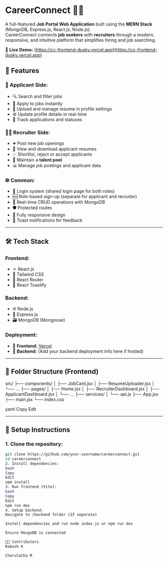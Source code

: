 # CareerConnect 💼🌐

A full-featured **Job Portal Web Application** built using the **MERN Stack** (MongoDB, Express.js, React.js, Node.js).  
CareerConnect connects **job seekers** with **recruiters** through a modern, responsive, and intuitive platform that simplifies hiring and job searching.

🔗 **Live Demo:** [https://cc-frontend-dusky.vercel.app](https://cc-frontend-dusky.vercel.app)

## 🚀 Features

### 👤 Applicant Side:
- 🔍 Search and filter jobs
- 📝 Apply to jobs instantly
- 📁 Upload and manage resume in profile settings
- ⚙️ Update profile details in real-time
- 📄 Track applications and statuses

### 🧑‍💼 Recruiter Side:
- ➕ Post new job openings
- 📂 View and download applicant resumes
- ✅ Shortlist, reject or accept applicants
- 🧠 Maintain a **talent pool**
- 📊 Manage job postings and applicant data

### 🌐 Common:
- 🔐 Login system (shared login page for both roles)
- 🆕 Role-based sign-up (separate for applicant and recruiter)
- 🔄 Real-time CRUD operations with MongoDB
- 🛡️ Protected routes
- 📱 Fully responsive design
- 💬 Toast notifications for feedback

---

## 🛠️ Tech Stack

### Frontend:
- ⚛️ React.js
- 🎨 Tailwind CSS
- 🔄 React Router
- 💬 React Toastify

### Backend:
- 🌐 Node.js
- 🚂 Express.js
- 🗃️ MongoDB (Mongoose)

### Deployment:
- 🔼 **Frontend:** [Vercel](https://vercel.com)
- 🔼 **Backend:** (Add your backend deployment info here if hosted)

---

## 📁 Folder Structure (Frontend)

src/
├── components/
│ ├── JobCard.jsx
│ ├── ResumeUploader.jsx
│ └── ...
├── pages/
│ ├── Home.jsx
│ ├── RecruiterDashboard.jsx
│ ├── ApplicantDashboard.jsx
│ └── ...
├── services/
│ └── api.js
├── App.jsx
├── main.jsx
└── index.css

yaml
Copy
Edit

---

## 🚧 Setup Instructions

### 1. Clone the repository:
```bash
git clone https://github.com/your-username/careerconnect.git
cd careerconnect
2. Install dependencies:
bash
Copy
Edit
npm install
3. Run frontend (Vite):
bash
Copy
Edit
npm run dev
4. Setup backend:
Navigate to /backend folder (if separate)

Install dependencies and run node index.js or npm run dev

Ensure MongoDB is connected

👨‍💻 Contributors
Rakesh K

Charulatha M
